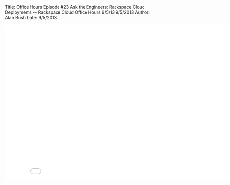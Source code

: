 Title: Office Hours Episode #23 Ask the Engineers: Rackspace Cloud Deployments -- Rackspace Cloud Office Hours 9/5/13 9/5/2013
Author: Alan Bush
Date: 9/5/2013

<div class="video-container"><iframe width="854" height="510" src="//www.youtube.com/embed/67jU-AzyhTE" frameborder="0" allowfullscreen></iframe></div>
